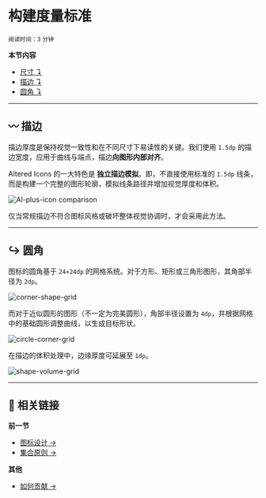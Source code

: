 # 构建度量标准  
<small>阅读时间：3 分钟</small>

**本节内容**
+ [尺寸 ↴](#-尺寸)
+ [描边 ↴](#-描边)
+ [圆角 ↴](#-圆角)

---

## 〰️ 描边

描边厚度是保持视觉一致性和在不同尺寸下易读性的关键。我们使用 `1.5dp` 的描边宽度，应用于曲线与端点，描边**向图形内部对齐**。

Altered Icons 的一大特色是 **独立描边模拟**。即，不直接使用标准的 `1.5dp` 线条，而是构建一个完整的图形轮廓，模拟线条路径并增加视觉厚度和体积。

![Al-plus-icon comparison]()

仅当常规描边不符合图标风格或破坏整体视觉协调时，才会采用此方法。

---

## ↪️ 圆角

图标的圆角基于 `24×24dp` 的网格系统。对于方形、矩形或三角形图形，其角部半径为 `2dp`。

![corner-shape-grid]()

而对于近似圆形的图形（不一定为完美圆形），角部半径设置为 `4dp`，并根据网格中的基础圆形调整曲线，以生成目标形状。

![circle-corner-grid]()

在描边的体积处理中，边缘厚度可延展至 `1dp`。

![shape-volume-grid]()

---

## 📍 相关链接

**前一节**
+ [图标设计 →](./02_design.md)
+ [集合原则 →](./01_principles.md)

**其他**
+ [如何贡献 →](./CONTRIBUTING.md)